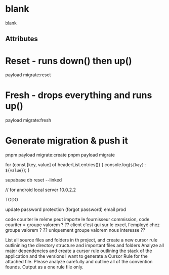 # blank

blank

## Attributes

# Reset - runs down() then up()

payload migrate:reset

# Fresh - drops everything and runs up()

payload migrate:fresh

# Generate migration & push it

pnpm payload migrate:create
pnpm payload migrate

<!-- Cannot read private member #headersList from an object whose class did not declare it -->

for (const [key, value] of headerList.entries()) {
console.log(`${key}: ${value}`);
}

supabase db reset --linked

// for android local server
10.0.2.2

TODO

update password protection (forgot password)
email prod

code couriter le même peut importe le fournisseur commission, code couriter = groupe valorem ? ?? client c'est qui sur le excel, l'employé chez groupe valorem ? ?? uniquement groupe valorem nous interesse ??


List all source files and folders in th project, and create a new cursor rule outlinining the directory structure and important files and folders
Analyze all major dependencies and create a cursor rule outlining the stack of the application and the versions
I want to generate a Cursor Rule for the attached file. Please analyze carefully and outline all of the convention founds. Output as a one rule file only.
